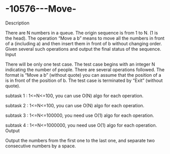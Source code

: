 # -10576---Move-
Description

There are N numbers in a queue.  The origin sequence is from 1 to N. (1 is the head). The operation “Move a b” means to move all the numbers in front of a (including a) and then insert them in front of b without changing order.  Given several such operations and output the final status of the sequence.
Input

There will be only one test case. The test case begins with an integer N indicating the number of people.  There are several operations followed.  The format is “Move a b” (without quote) you can assume that the position of a is in front of the position of b.  The test case is terminated by “Exit” (without quote).

subtask 1 : 1<=N<=100, you can use O(N) algo for each operation.

subtask 2 : 1<=N<=100, you can use O(N) algo for each operation.

subtask 3 : 1<=N<=100000, you need use O(1) algo for each operation.

subtask 4 : 1<=N<=1000000, you need use O(1) algo for each operation.
Output

Output the numbers from the first one to the last one, and separate two consecutive numbers by a space.
